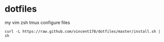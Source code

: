 dotfiles
========

my vim zsh tmux configure files


```
curl -L https://raw.github.com/vincent178/dotfiles/master/install.sh | sh
```
